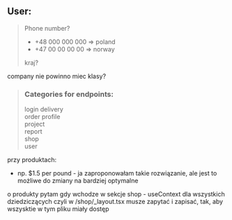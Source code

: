 ## User:
> Phone number?    
> - +48 000 000 000 => poland
> - +47 00 00 00 00 => norway
> 
> kraj?


company nie powinno miec klasy?

> ### Categories for endpoints:
> login 
> delivery  
> order 
> profile   
> project   
> report    
> shop  
> user  


przy produktach:
- np. $1.5 per pound - ja zaproponowałam takie rozwiązanie, ale jest to możliwe do zmiany na bardziej optymalne


o produkty pytam gdy wchodze w sekcje shop - useContext dla wszystkich dziedziczących czyli w /shop/_layout.tsx musze zapytać i zapisać, tak, aby wszysktie w tym pliku miały dostęp
